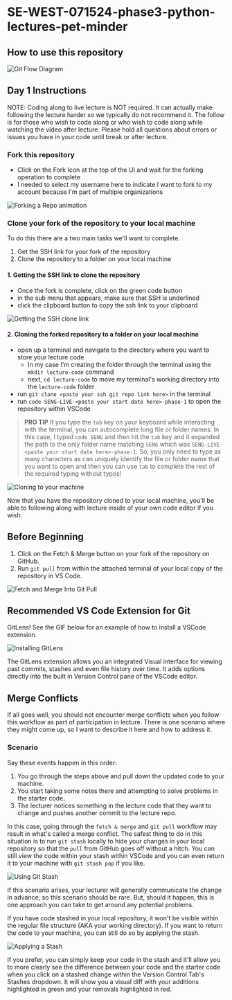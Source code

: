 # SE-WEST-071524-phase3-python-lectures-pet-minder

## How to use this repository

![Git Flow Diagram](assets/git-flow-diagram.png)

## Day 1 Instructions
NOTE: Coding along to live lecture is NOT required. It can actually make following the lecture harder so we typically do not recommend it. The follow is for those who wish to code along or who wish to code along while watching the video after lecture. Please hold all questions about errors or issues you have in your code until break or after lecture.  

### Fork this repository

- Click on the Fork Icon at the top of the UI and wait for the forking operation to complete
- I needed to select my username here to indicate I want to fork to my account because I'm part of multiple organizations

![Forking a Repo animation](assets/forking-a-repo.gif)

### Clone your fork of the repository to your local machine

To do this there are a two main tasks we'll want to complete.

1. Get the SSH link for your fork of the repository
2. Clone the repository to a folder on your local machine

#### 1. Getting the SSH link to clone the repository

- Once the fork is complete, click on the green code button
- in the sub menu that appears, make sure that SSH is underlined
- click the clipboard button to copy the ssh link to your clipboard

![Getting the SSH clone link](assets/get-ssh-clone-link.gif)

#### 2. Cloning the forked repository to a folder on your local machine

- open up a terminal and navigate to the directory where you want to store your lecture code
  - In my case I'm creating the folder through the terminal using the `mkdir lecture-code` command
  - next, `cd lecture-code` to move my terminal's working directory into the `lecture-code` folder
- run `git clone <paste your ssh git repo link here>` in the terminal
- run `code SENG-LIVE-<paste your start date here>-phase-1` to open the repository within VSCode

> **PRO TIP** If you type the `tab` key on your keyboard while interacting with the terminal, you can autocomplete long file or folder names. In this case, I typed `code SENG` and then hit the `tab` key and it expanded the path to the only folder name matching `SENG` which was `SENG-LIVE-<paste your start date here>-phase-1`. So, you only need to type as many characters as can uniquely identify the file or folder name that you want to open and then you can use `tab` to complete the rest of the required typing without typos!

![Cloning to your machine](assets/cloning-to-your-machine.gif)

Now that you have the repository cloned to your local machine, you'll be able to following along with lecture inside of your own code editor if you wish.

## Before Beginning

1. Click on the Fetch & Merge button on your fork of the repository on GitHub.
2. Run `git pull` from within the attached terminal of your local copy of the repository in VS Code.

![Fetch and Merge Into Git Pull](assets/fetch-and-merge-into-git-pull.gif)

## Recommended VS Code Extension for Git

GitLens! See the GIF below for an example of how to install a VSCode extension.

![Installing GitLens](assets/installing-gitlens.gif)

The GitLens extension allows you an integrated Visual interface for viewing past commits, stashes and even file history over time. It adds options directly into the built in Version Control pane of the VSCode editor.

## Merge Conflicts

If all goes well, you should not encounter merge conflicts when you follow this workflow as part of participation in lecture. There is one scenario where they might come up, so I want to describe it here and how to address it.

### Scenario

Say these events happen in this order:

1. You go through the steps above and pull down the updated code to your machine.
2. You start taking some notes there and attempting to solve problems in the starter code.
3. The lecturer notices something in the lecture code that they want to change and pushes another commit to the lecture repo.

In this case, going through the `fetch & merge` and `git pull` workflow may result in what's called a merge conflict. The safest thing to do in this situation is to run `git stash` locally to hide your changes in your local repository so that the `pull` from GitHub goes off without a hitch. You can still view the code within your stash within VSCode and you can even return it to your machine with `git stash pop` if you like.

![Using Git Stash](assets/using-git-stash.gif)

If this scenario arises, your lecturer will generally communicate the change in advance, so this scenario should be rare. But, should it happen, this is one approach you can take to get around any potential problems.

If you have code stashed in your local repository, it won't be visible within the regular file structure (AKA your working directory). If you want to return the code to your machine, you can still do so by applying the stash.

![Applying a Stash](assets/applying-stash-to-add-change-back-to-folder.gif)

If you prefer, you can simply keep your code in the stash and it'll allow you to more clearly see the difference between your code and the starter code when you click on a stashed change within the Version Control Tab's Stashes dropdown. It will show you a visual diff with your additions highlighted in green and your removals highlighted in red.